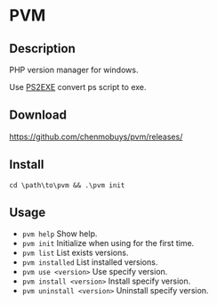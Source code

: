 # PVM

## Description

PHP version manager for windows.

Use [PS2EXE](https://github.com/MScholtes/PS2EXE) convert ps script to exe.

## Download

https://github.com/chenmobuys/pvm/releases/ 

## Install 

```
cd \path\to\pvm && .\pvm init
```


## Usage

* `pvm help`                 Show help.
* `pvm init`                 Initialize when using for the first time.
* `pvm list`                 List exists versions.
* `pvm installed`            List installed versions.
* `pvm use <version>`        Use specify version.
* `pvm install <version>`    Install specify version.
* `pvm uninstall <version>`  Uninstall specify version.
